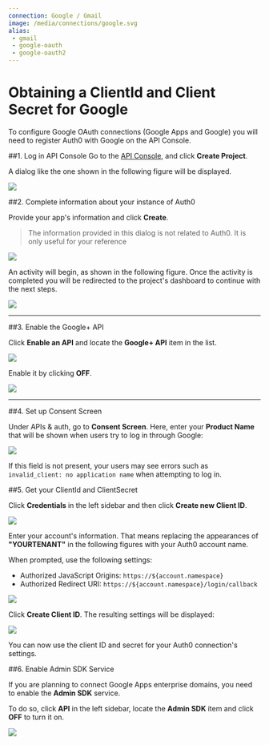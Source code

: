 ```yaml
---
connection: Google / Gmail
image: /media/connections/google.svg
alias:
 - gmail
 - google-oauth
 - google-oauth2
---
```


# Obtaining a ClientId and Client Secret for Google

To configure Google OAuth connections (Google Apps and Google) you will need to register Auth0 with Google on the API Console.

##1. Log in  API Console
Go to the [API Console](https://console.developers.google.com), and click __Create Project__.

A dialog like the one shown in the following figure will be displayed.

![](/media/articles/connections/social/google/goog-api-app-empty.png)

##2. Complete information about your instance of Auth0

Provide your app's information and click **Create**.

> The information provided in this dialog is not related to Auth0. It is only useful for your reference

![](/media/articles/connections/social/google/goog-api-app-info.png)

An activity will begin, as shown in the following figure. Once the activity is completed you will be redirected to the project's dashboard to continue with the next steps.

![](/media/articles/connections/social/google/goog-api-creation-activity.png)

---

##3. Enable the Google+ API

Click **Enable an API** and locate the **Google+ API** item in the list.

![](/media/articles/connections/social/google/goog-api-plus-off.png)

Enable it by clicking **OFF**.

![](/media/articles/connections/social/google/goog-api-plus-on.png)

---

##4. Set up Consent Screen

Under APIs & auth, go to **Consent Screen**. Here, enter your **Product Name** that will be shown when users try to log in through Google:

![](/media/articles/connections/social/google/goog-api-product-name.png)

If this field is not present, your users may see errors such as `invalid_client: no application name` when attempting to log in.


##5. Get your ClientId and ClientSecret

Click **Credentials** in the left sidebar and then click **Create new Client ID**.

![](/media/articles/connections/social/google/goog-api-credentials.png)

Enter your account's information. That means replacing the appearances of **"YOURTENANT"** in the following figures with your Auth0 account name.

When prompted, use the following settings:

* Authorized JavaScript Origins: `https://${account.namespace}`
* Authorized Redirect URI: `https://${account.namespace}/login/callback`

![](/media/articles/connections/social/google/goog-api-client-creation.png)

Click **Create Client ID**. The resulting settings will be displayed:

![](/media/articles/connections/social/google/goog-api-client-settings.png)

You can now use the client ID and secret for your Auth0 connection's settings.

##6. Enable Admin SDK Service

If you are planning to connect Google Apps enterprise domains, you need to enable the __Admin SDK__ service.

To do so, click **API** in the left sidebar, locate the **Admin SDK** item and click **OFF** to turn it on.

![](/media/articles/connections/social/google/goog-api-admin-sdk.png)
